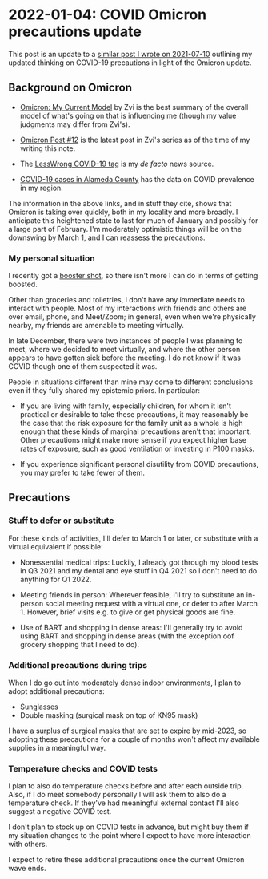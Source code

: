 # 2022-01-04: COVID Omicron precautions update

This post is an update to a [similar post I wrote on
2021-07-10](2021-07-10-covid-ongoing-precautions-update.md) outlining
my updated thinking on COVID-19 precautions in light of the Omicron
update.

## Background on Omicron

* [Omicron: My Current
  Model](https://www.lesswrong.com/posts/zFhhDCxz87yKwqYQf/omicron-my-current-model)
  by Zvi is the best summary of the overall model of what's going on
  that is influencing me (though my value judgments may differ from Zvi's).

* [Omicron Post
  #12](https://www.lesswrong.com/posts/bSmRKNjTcX2soKAff/omicron-post-12)
  is the latest post in Zvi's series as of the time of my writing this
  note.

* The [LessWrong COVID-19
  tag](https://www.lesswrong.com/tag/covid-19?sortedBy=new) is my *de
  facto* news source.

* [COVID-19 cases in Alameda
  County](https://commons.wikimedia.org/wiki/Data:COVID-19_cases_in_Alameda_County,_California.tab)
  has the data on COVID prevalence in my region.

The information in the above links, and in stuff they cite, shows that
Omicron is taking over quickly, both in my locality and more
broadly. I anticipate this heightened state to last for much of
January and possibly for a large part of February. I'm moderately
optimistic things will be on the downswing by March 1, and I can
reassess the precautions.

### My personal situation

I recently got a [booster
shot](2021-12-24-pfizer-covid-vaccine-booster-dose.md), so there isn't
more I can do in terms of getting boosted.

Other than groceries and toiletries, I don't have any immediate needs
to interact with people. Most of my interactions with friends and
others are over email, phone, and Meet/Zoom; in general, even when
we're physically nearby, my friends are amenable to meeting virtually.

In late December, there were two instances of people I was planning to
meet, where we decided to meet virtually, and where the other person
appears to have gotten sick before the meeting. I do not know if it
was COVID though one of them suspected it was.

People in situations different than mine may come to different
conclusions even if they fully shared my epistemic priors. In
particular:

* If you are living with family, especially children, for whom it
  isn't practical or desirable to take these precautions, it may
  reasonably be the case that the risk exposure for the family unit as
  a whole is high enough that these kinds of marginal precautions
  aren't that important. Other precautions might make more sense if
  you expect higher base rates of exposure, such as good ventilation
  or investing in P100 masks.

* If you experience significant personal disutility from COVID
  precautions, you may prefer to take fewer of them.

## Precautions

### Stuff to defer or substitute

For these kinds of activities, I'll defer to March 1 or later, or
substitute with a virtual equivalent if possible:

* Nonessential medical trips: Luckily, I already got through my blood
  tests in Q3 2021 and my dental and eye stuff in Q4 2021 so I don't
  need to do anything for Q1 2022.

* Meeting friends in person: Wherever feasible, I'll try to substitute
  an in-person social meeting request with a virtual one, or defer to
  after March 1. However, brief visits e.g. to give or get physical
  goods are fine.

* Use of BART and shopping in dense areas: I'll generally try to avoid
  using BART and shopping in dense areas (with the exception oof
  grocery shopping that I need to do).

### Additional precautions during trips

When I do go out into moderately dense indoor environments, I plan to
adopt additional precautions:

* Sunglasses
* Double masking (surgical mask on top of KN95 mask)

I have a surplus of surgical masks that are set to expire by mid-2023,
so adopting these precautions for a couple of months won't affect my
available supplies in a meaningful way.

### Temperature checks and COVID tests

I plan to also do temperature checks before and after each outside
trip. Also, if I do meet somebody personally I will ask them to also
do a temperature check. If they've had meaningful external contact
I'll also suggest a negative COVID test.

I don't plan to stock up on COVID tests in advance, but might buy them
if my situation changes to the point where I expect to have more
interaction with others.

I expect to retire these additional precautions once the current
Omicron wave ends.
